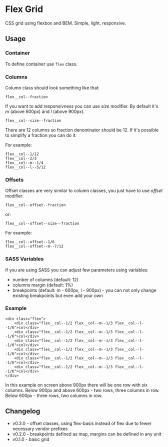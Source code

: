 # Flex Grid
CSS grid using flexbox and BEM. Simple, light, responsive.

## Usage
### Container
To define container use `flex` class.

### Columns
Column class should look something like that:

`flex__col--fraction`

If you want to add responsivness you can use *size* modifier. By default it's *m* (above 600px) and *l* (above 900px).

`flex__col--size--fraction`

There are 12 columns so fraction denominator should be 12. If it's possible to simplify a fraction you can do it.


For example:
```
flex__col--1/12
flex__col--2/3
flex__col--m--1/4
flex__col--l--5/12
```

### Offsets
Offset classes are very similar to column classes, you just have to use *offset* modifier:

`flex__col--offset--fraction`

or:

`flex__col--offset--size--fraction`


For example:
```
flex__col--offset--1/6
flex__col--offset--m--7/12
```

### SASS Variables
If you are using SASS you can adjust few parameters using variables:
* number of columns (default: 12)
* columns margin (default: 1%)
* breakpoints (default: m - 600px, l - 900px) - you can not only change existing breakpoints but even add your own

### Example
```
<div class="flex">
    <div class="flex__col--1/2 flex__col--m--1/3 flex__col--l--1/6">col</div>
    <div class="flex__col--1/2 flex__col--m--1/3 flex__col--l--1/6">col</div>
    <div class="flex__col--1/2 flex__col--m--1/3 flex__col--l--1/6">col</div>
    <div class="flex__col--1/2 flex__col--m--1/3 flex__col--l--1/6">col</div>
    <div class="flex__col--1/2 flex__col--m--1/3 flex__col--l--1/6">col</div>
    <div class="flex__col--1/2 flex__col--m--1/3 flex__col--l--1/6">col</div>
</div>
```
In this example on screen above 900px there will be one row with six columns. Below 900px and above 600px - two rows, three columns in row. Below 600px - three rows, two columns in row.


## Changelog
* v0.3.0 - offset classes, using flex-basis instead of flex due to fewer necessary vendor prefixes
* v0.2.0 - breakpoints defined as map, margins can be defined in any unit
* v0.1.0 - basic grid
